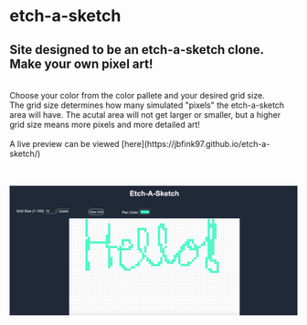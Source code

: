 # etch-a-sketch
## Site designed to be an etch-a-sketch clone. Make your own pixel art! 
<br>
Choose your color from the color pallete and your desired grid size. <br>
The grid size determines how many simulated "pixels" the etch-a-sketch area will have. The acutal area will not get larger or smaller, but a higher grid size means more pixels and more detailed art!
<br><br>
A live preview can be viewed [here](https://jbfink97.github.io/etch-a-sketch/)

<br><br>
![screenshot of site](/images/Screen%20Shot%202022-09-06%20at%208.12.00%20PM.png)

